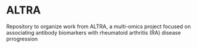 # ALTRA
Repository to organize work from ALTRA, a multi-omics project focused on associating antibody biomarkers with rheumatoid arthritis (RA) disease prrogression
